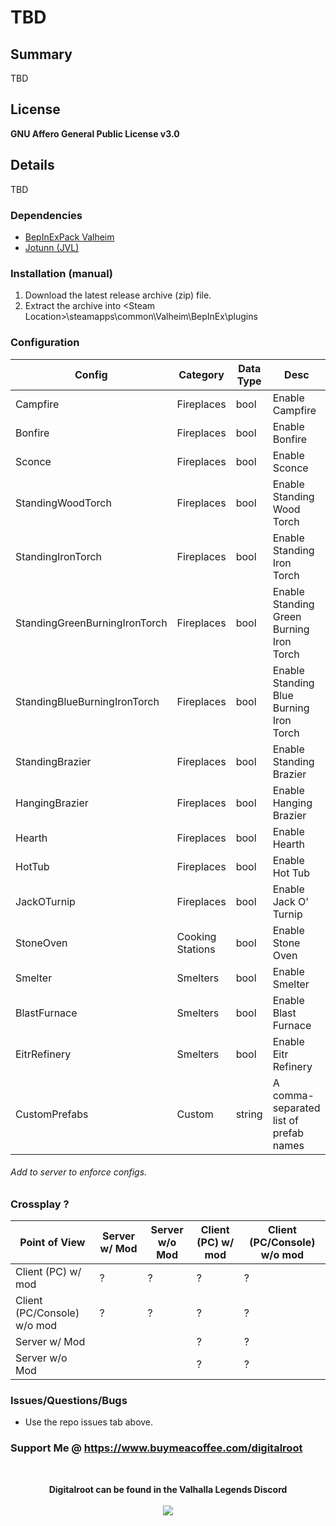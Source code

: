 # TBD

## Summary

TBD

## License
**GNU Affero General Public License v3.0**

## Details
TBD

### Dependencies
- <a href="https://valheim.thunderstore.io/package/denikson/BepInExPack_Valheim/"  target="_blank">BepInExPack Valheim</a>
- <a href="https://github.com/Valheim-Modding/Jotunn" target="_blank">Jotunn (JVL)</a>

### Installation (manual)
1. Download the latest release archive (zip) file.
1. Extract the archive into &lt;Steam Location&gt;\steamapps\common\Valheim\BepInEx\plugins

### Configuration 

| Config                          | Category          | Data Type | Desc                                      |
| ---                             | ---               | ---       | ---                                       |
| Campfire                        | Fireplaces        | bool      | Enable Campfire                           |
| Bonfire                         | Fireplaces        | bool      | Enable Bonfire                            |
| Sconce                          | Fireplaces        | bool      | Enable Sconce                             |
| StandingWoodTorch               | Fireplaces        | bool      | Enable Standing Wood Torch                |
| StandingIronTorch               | Fireplaces        | bool      | Enable Standing Iron Torch                |
| StandingGreenBurningIronTorch   | Fireplaces        | bool      | Enable Standing Green Burning Iron Torch  |
| StandingBlueBurningIronTorch    | Fireplaces        | bool      | Enable Standing Blue Burning Iron Torch   |
| StandingBrazier                 | Fireplaces        | bool      | Enable Standing Brazier                   |
| HangingBrazier                  | Fireplaces        | bool      | Enable Hanging Brazier                    |
| Hearth                          | Fireplaces        | bool      | Enable Hearth                             |
| HotTub                          | Fireplaces        | bool      | Enable Hot Tub                            |
| JackOTurnip                     | Fireplaces        | bool      | Enable Jack O' Turnip                     |
| StoneOven                       | Cooking Stations  | bool      | Enable Stone Oven                         |
| Smelter                         | Smelters          | bool      | Enable Smelter                            |
| BlastFurnace                    | Smelters          | bool      | Enable Blast Furnace                      |
| EitrRefinery                    | Smelters          | bool      | Enable Eitr Refinery                      |
| CustomPrefabs                   | Custom            | string    | A comma-separated list of prefab names    |

###### Add to server to enforce configs. 

### Crossplay <span class="checked">?</span>
| Point of View               | Server w/ Mod                   | Server w/o Mod                  | Client (PC) w/ mod              | Client (PC/Console) w/o mod     |
| ---                         | ---                             | ---                             | ---                             | ---                             |
| Client (PC) w/ mod          | <span class="checked">?</span> | <span class="checked">?</span> | <span class="checked">?</span> | <span class="checked">?</span> |
| Client (PC/Console) w/o mod | <span class="checked">?</span> | <span class="checked">?</span> | <span class="checked">?</span> | <span class="checked">?</span> |
| Server w/ Mod               |                                 |                                 | <span class="checked">?</span> | <span class="checked">?</span> |
| Server w/o Mod              |                                 |                                 | <span class="checked">?</span> | <span class="checked">?</span> |

### Issues/Questions/Bugs
- Use the repo issues tab above.

### Support Me @ https://www.buymeacoffee.com/digitalroot
<br />
<p align="center">
<b>Digitalroot can be found in the Valhalla Legends Discord</b><br /><br />
  <a href="https://discord.gg/SsMW3rm67u" target="_blank"><img src="https://digitalroot.net/img/vl/vl_logo_125x154.png"></a>
</p>
